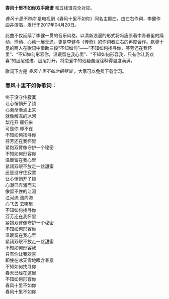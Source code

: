 

**春风十里不如你双手简谱** 和五线谱完全对应。

_春风十里不如你_ 是电视剧《春风十里不如你》同名主题曲，由左右作词，李健作曲并演唱，发行于2017年04月20日。

此曲不仅延续了李健一贯的音乐风格，以清新浪漫的形式将冯唐原著中青春里的躁动、悸动、心动一展无遗，更是李健与《传奇》的作词者左右的再度合作。默契十足的两人在歌词中借助三段“不知如何”——“不知如何找寻你，芬芳还在我怀里”、“不知如何形容你，温暖留在我心里”、“不知如何形容我，只有你让我欢喜”的层层递进、层层打开，将恋爱中的迟疑羞涩诠释得温度满满。

歌词下方是 _春风十里不如你钢琴谱_ ，大家可以免费下载学习。

### 春风十里不如你歌词：

终于没守住寂寞  
让心悄悄开了锁  
心潮渐渐涌上来  
就像解冻的冰河  
梨花开 雁归来  
可是你 却不在  
不知如何找寻你  
芬芳还在我怀里  
紧抱双臂像守护一个秘密  
不知如何形容你  
温暖留在我心里  
紧闭双眼不放走一丝甜蜜  
还是没守住寂寞  
让心悄悄开了锁  
心潮已奔涌而去  
像留不住的江河  
江河流 流向海  
心飞去 去哪里  
不知如何找寻你  
芬芳还在我怀里  
紧抱双臂像守护一个秘密  
不知如何形容你  
温暖留在我心里  
紧闭双眼不放走一丝甜蜜  
不知如何形容我  
只有你让我欢喜  
即使在冰天雪地眼含春意  
不知如何找寻你  
春天已经在这里  
不知如何形容你  
春风十里不如你  
春风十里不如你

